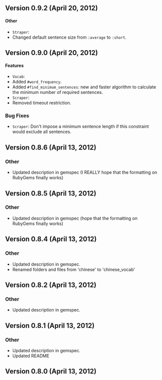 ## Version 0.9.2 (April 20, 2012)

#### Other
* `Straper`:
 * Changed default sentence size from `:average` to `:short`.


## Version 0.9.0 (April 20, 2012)

#### Features
* `Vocab`:
 * Added `#word_frequency`.
 * Added `#find_minimum_sentences`: new and faster algorithm to calculate the minimum number of required sentences.
* `Scraper`:
 * Removed timeout restriction.

### Bug Fixes
* `Scraper`: Don't impose a minimum sentence length if this constraint would exclude all sentences.


## Version 0.8.6 (April 13, 2012)

### Other
* Updated description in gemspec (I REALLY hope that the formatting on RubyGems finally works)

## Version 0.8.5 (April 13, 2012)

### Other
* Updated description in gemspec (hope that the formatting on RubyGems finally works)


## Version 0.8.4 (April 13, 2012)

### Other
* Updated description in gemspec.
* Renamed folders and files from 'chinese' to 'chinese_vocab'


## Version 0.8.2 (April 13, 2012)

### Other
* Updated description in gemspec.


## Version 0.8.1 (April 13, 2012)

### Other
* Updated description in gemspec.
* Updated README


## Version 0.8.0 (April 13, 2012)

